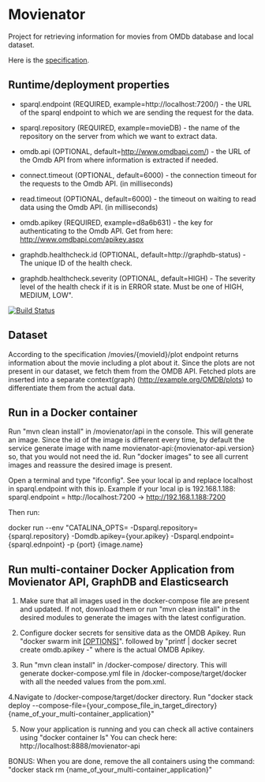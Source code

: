# Movienator #

Project for retrieving information for movies from OMDb database and local dataset.

Here is the [specification](https://gitlab.ontotext.com/SAS/k9/blob/master/architecture.md#functionalities_overview).

## Runtime/deployment properties ##

* sparql.endpoint (REQUIRED, example=http://localhost:7200/) - the URL of the sparql endpoint to which we are sending the request for the data.

* sparql.repository (REQUIRED, example=movieDB) - the name of the repository on the server from which we want to extract data.

* omdb.api (OPTIONAL, default=http://www.omdbapi.com/) - the URL of the Omdb API from where information is extracted if needed.

* connect.timeout (OPTIONAL, default=6000) - the connection timeout for the requests to the Omdb API. (in milliseconds)

* read.timeout (OPTIONAL, default=6000) -  the timeout on waiting to read data using the Omdb API. (in milliseconds)

* omdb.apikey (REQUIRED, example=d8a6b631) - the key for authenticating to the Omdb API. Get from here: http://www.omdbapi.com/apikey.aspx

* graphdb.healthcheck.id (OPTIONAL, default=http://graphdb-status) - The unique ID of the health check.

* graphdb.healthcheck.severity (OPTIONAL, default=HIGH) - The severity level of the health check if it is in ERROR state. Must be one of HIGH, MEDIUM, LOW".

[![Build Status](https://jenkins.ontotext.com/buildStatus/icon?job=movienator-nightly-build)](https://jenkins.ontotext.com/view/movienator/job/movienator-nightly-build/)

## Dataset ##

According to the specification /movies/{movieId}/plot endpoint returns information about the movie including a plot about it.
Since the plots are not present in our dataset, we fetch them from the OMDB API.
Fetched plots are inserted into a separate context(graph) (http://example.org/OMDB/plots) to differentiate them from the actual data.


## Run in a Docker container ##

Run "mvn clean install" in /movienator/api in the console. This will generate an image.
Since the id of the image is different every time, by default the service generate image with name movienator-api:{movienator-api.version}
so, that you would not need the id.
Run "docker images" to see all current images and reassure the desired image is present.

Open a terminal and type "ifconfig". See your local ip and replace localhost in sparql.endpoint with this ip.
Example if your local ip is 192.168.1.188: sparql.endpoint = http://localhost:7200 -> http://192.168.1.188:7200 

Then run:

docker run --env "CATALINA_OPTS= -Dsparql.repository={sparql.repository} -Domdb.apikey={your.apikey} -Dsparql.endpoint={sparql.ednpoint} -p {port} {image.name}

## Run multi-container Docker Application from Movienator API, GraphDB and Elasticsearch ##

1. Make sure that all images used in the docker-compose file are present and updated. If not, download them or
run "mvn clean install" in the desired modules to generate the images with the latest configuration.

2. Configure docker secrets for sensitive data as the OMDB Apikey.
Run "docker swarm init [[OPTIONS]](https://docs.docker.com/engine/reference/commandline/swarm_init/)".
followed by "printf <secret> | docker secret create omdb.apikey -" where <secret> is the actual OMDB Apikey.

3. Run "mvn clean install" in /docker-compose/ directory. This will generate docker-compose.yml file 
in /docker-compose/target/docker with all the needed values from the pom.xml.

4.Navigate to /docker-compose/target/docker directory.
Run "docker stack deploy --compose-file={your_compose_file_in_target_directory} {name_of_your_multi-container_application}"

5. Now your application is running and you can check all active containers using "docker container ls"
You can check here: http://localhost:8888/movienator-api

BONUS: When you are done, remove the all containers using the command:
       "docker stack rm {name_of_your_multi-container_application}"
